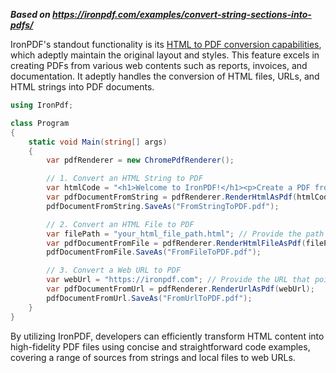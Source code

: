 ***Based on <https://ironpdf.com/examples/convert-string-sections-into-pdfs/>***

IronPDF's standout functionality is its [HTML to PDF conversion capabilities](https://ironpdf.com/tutorials/html-to-pdf/), which adeptly maintain the original layout and styles. This feature excels in creating PDFs from various web contents such as reports, invoices, and documentation. It adeptly handles the conversion of HTML files, URLs, and HTML strings into PDF documents.

```cs
using IronPdf;

class Program
{
    static void Main(string[] args)
    {
        var pdfRenderer = new ChromePdfRenderer();

        // 1. Convert an HTML String to PDF
        var htmlCode = "<h1>Welcome to IronPDF!</h1><p>Create a PDF from this HTML string.</p>";
        var pdfDocumentFromString = pdfRenderer.RenderHtmlAsPdf(htmlCode);
        pdfDocumentFromString.SaveAs("FromStringToPDF.pdf");

        // 2. Convert an HTML File to PDF
        var filePath = "your_html_file_path.html"; // Provide the path to your HTML file
        var pdfDocumentFromFile = pdfRenderer.RenderHtmlFileAsPdf(filePath);
        pdfDocumentFromFile.SaveAs("FromFileToPDF.pdf");

        // 3. Convert a Web URL to PDF
        var webUrl = "https://ironpdf.com"; // Provide the URL that points to your target website
        var pdfDocumentFromUrl = pdfRenderer.RenderUrlAsPdf(webUrl);
        pdfDocumentFromUrl.SaveAs("FromUrlToPDF.pdf");
    }
}
```

By utilizing IronPDF, developers can efficiently transform HTML content into high-fidelity PDF files using concise and straightforward code examples, covering a range of sources from strings and local files to web URLs.